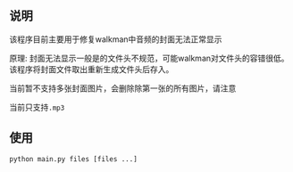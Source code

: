 ## 说明
该程序目前主要用于修复walkman中音频的封面无法正常显示

原理: 封面无法显示一般是的文件头不规范，可能walkman对文件头的容错很低。该程序将封面文件取出重新生成文件头后存入。

当前暂不支持多张封面图片，会删除除第一张的所有图片，请注意

当前只支持`.mp3`


## 使用
```bash
python main.py files [files ...]
```
